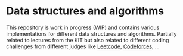 # Data structures and algorithms
This repository is work in progress (WIP) and contains various implementations for different data structures and algorithms. Partially related to lectures from the KIT but also related to different coding challenges from different judges like [Leetcode](https://leetcode.com/), [Codeforces](https://codeforces.com/), ...
